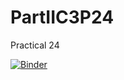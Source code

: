 # PartIIC3P24
Practical 24

[![Binder](https://mybinder.org/badge_logo.svg)](https://mybinder.org/v2/gh/John-Maclennan/PartIIC3P24/HEAD)
